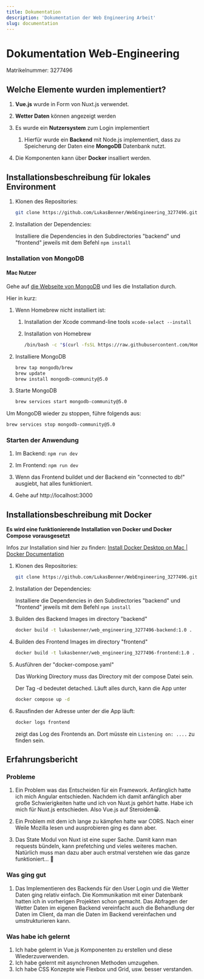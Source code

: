 ```yaml
---
title: Dokumentation
description: 'Dokumentation der Web Engineering Arbeit'
slug: documentation
---
```


# Dokumentation Web-Engineering

Matrikelnummer: 3277496

## Welche Elemente wurden implementiert?

1. **Vue.js** wurde in Form von Nuxt.js verwendet.

2. **Wetter Daten** können angezeigt werden

3. Es wurde ein **Nutzersystem** zum Login implementiert
   
   1. Hierfür wurde ein **Backend** mit Node.js implementiert, dass zu Speicherung der Daten eine **MongoDB** Datenbank nutzt.

4. Die Komponenten kann über **Docker** insalliert werden.

## Installationsbeschreibung für lokales Environment

1. Klonen des Repositories:
   
   ```bash
   git clone https://github.com/LukasBenner/WebEngineering_3277496.git
   ```

2. Installation der Dependencies:
   
   Installiere die Dependencies in den Subdirectories "backend" und "frontend" jeweils mit dem Befehl `npm install`

### Installation von MongoDB

#### Mac Nutzer

Gehe auf [die Webseite von MongoDB](https://www.mongodb.com/docs/manual/tutorial/install-mongodb-on-os-x/#install-mongodb-community-edition) und lies die Installation durch.

Hier in kurz:

1. Wenn Homebrew nicht installiert ist:
   
   1. Installation der Xcode command-line tools
      `xcode-select --install`
   
   2. Installation von Homebrew
      
      ```bash
      /bin/bash -c "$(curl -fsSL https://raw.githubusercontent.com/Homebrew/install/HEAD/install.sh)"
      ```

2. Installiere MongoDB
   
   ```bash
   brew tap mongodb/brew
   brew update
   brew install mongodb-community@5.0
   ```

3. Starte MongoDB
   
   ```bash
   brew services start mongodb-community@5.0
   ```

Um MongoDB wieder zu stoppen, führe folgends aus:

```bash
brew services stop mongodb-community@5.0
```

### Starten der Anwendung

1. Im Backend: `npm run dev`

2. Im Frontend: `npm run dev`

3. Wenn das Frontend buildet und der Backend ein "connected to db!" ausgiebt, hat alles funktioniert.

4. Gehe auf http://localhost:3000

## Installationsbeschreibung mit Docker

**Es wird eine funktionierende Installation von Docker und Docker Compose vorausgesetzt**

Infos zur Installation sind hier zu finden: [Install Docker Desktop on Mac | Docker Documentation](https://docs.docker.com/desktop/mac/install/)

1. Klonen des Repositories:
   
   ```bash
   git clone https://github.com/LukasBenner/WebEngineering_3277496.git
   ```

2. Installation der Dependencies:
   
   Installiere die Dependencies in den Subdirectories "backend" und "frontend" jeweils mit dem Befehl `npm install`

3. Builden des Backend Images im directory "backend"
   
   ```bash
   docker build -t lukasbenner/web_engineering_3277496-backend:1.0 .
   ```

4. Builden des Frontend Images im directory "frontend"
   
   ```bash
   docker build -t lukasbenner/web_engineering_3277496-frontend:1.0 .
   ```

5. Ausführen der "docker-compose.yaml"
   
   Das Working Directory muss das Directory mit der compose Datei sein.
   
   Der Tag -d bedeutet detached. Läuft alles durch, kann die App unter 
   
   ```bash
   docker compose up -d
   ```

6. Rausfinden der Adresse unter der die App läuft:
   
   ```bash
   docker logs frontend
   ```
   
   zeigt das Log des Frontends an. Dort müsste ein `Listening on: ....` zu finden sein.

## Erfahrungsbericht

### Probleme

1. Ein Problem was das Entscheiden für ein Framework. Anfänglich hatte ich mich Angular entschieden. Nachdem ich damit anfänglich aber große Schwierigkeiten hatte und ich von Nuxt.js gehört hatte. Habe ich mich für Nuxt.js entschieden. Also Vue.js auf Steroiden😀.

2. Ein Problem mit dem ich lange zu kämpfen hatte war CORS. Nach einer Weile Mozilla lesen und ausprobieren ging es dann aber.

3. Das State Modul von Nuxt ist eine super Sache. Damit kann man requests bündeln, kann prefetching und vieles weiteres machen. Natürlich muss man dazu aber auch erstmal verstehen wie das ganze funktioniert... 🥲

### Was ging gut

1. Das Implementieren des Backends für den User Login und die Wetter Daten ging relativ einfach. Die Kommunikation mit einer Datenbank hatten ich in vorherigen Projekten schon gemacht. Das Abfragen der Wetter Daten im eigenen Backend vereinfacht auch die Behandlung der Daten im Client, da man die Daten im Backend vereinfachen und umstrukturieren kann.

### Was habe ich gelernt

1. Ich habe gelernt in Vue.js Komponenten zu erstellen und diese Wiederzuverwenden.
2. Ich habe gelernt mit asynchronen Methoden umzugehen.
3. Ich habe CSS Konzepte wie Flexbox und Grid, usw. besser verstanden.
